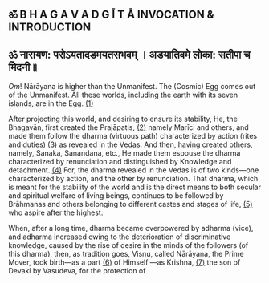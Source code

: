## **ॐ B H A G A V A D G Ī T Ā INVOCATION & INTRODUCTION**

## ॐ नारायण: परोऽयतादडमयतसभवम् । अडयातिवमे लोका: सतीपा च मेिदनी॥

*Om*! Nārāyana is higher than the Unmanifest. The (Cosmic) Egg comes out of the Unmanifest. All these worlds, including the earth with its seven islands, are in the Egg. [\(1\)](#page--1-0)

After projecting this world, and desiring to ensure its stability, He, the Bhagavān, first created the Prajāpatis, [\(2\)](#page--1-1) namely Marīci and others, and made them follow the dharma (virtuous path) characterized by action (rites and duties) [\(3\)](#page--1-2) as revealed in the Vedas. And then, having created others, namely, Sanaka, Sanandana, etc., He made them espouse the dharma characterized by renunciation and distinguished by Knowledge and detachment. [\(4\)](#page--1-3) For, the dharma revealed in the Vedas is of two kinds—one characterized by action, and the other by renunciation. That dharma, which is meant for the stability of the world and is the direct means to both secular and spiritual welfare of living beings, continues to be followed by Brāhmanas and others belonging to different castes and stages of life, [\(5\)](#page--1-4) who aspire after the highest.

When, after a long time, dharma became overpowered by adharma (vice), and adharma increased owing to the deterioration of discriminative knowledge, caused by the rise of desire in the minds of the followers (of this dharma), then, as tradition goes, Visnu, called Nārāyana, the Prime Mover, took birth—as a part [\(6\)](#page--1-5) of Himself —as Krishna, [\(7\)](#page--1-6) the son of Devaki by Vasudeva, for the protection of
